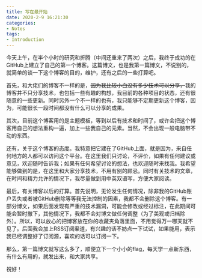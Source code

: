 ```yaml
---
title: 写在最开始
date: 2020-2-9 16:21:30
categories:
- Notes
tags:
- Introduction
---
```


今天上午，在半个小时的研究和折腾（中间还重来了两次）之后，我终于成功的在GitHub上建立了自己的第一个博客。这篇博文，也是我第一篇博文，不说别的，就简单的谈一下这个博客的目的，维护，还有之后的一些打算吧。

首先，和大佬们的博客不一样的是，~~因为我比较小白没有多少技术可以分享，~~我的博客并不只分享技术，也包括一些有趣的构想，我目前的各种项目的状态，还有很随意的一些更新。同时另外一个不一样的也有，我只能够不定期更新这个博客，因为，可能很长一段时间都没有什么可以分享的成果。

其次，目前这个博客用的是主题模板，等到以后有技术和时间了，或许会把这个博客用自己的想法重构一遍，加上一些我自己的元素。当然，不会出现一般电脑带不动的东西。

还有，关于这个博客的态度。我特意把它建在了GitHub上面，就是因为，来自任何地方的人都可以访问这个平台。在这里我们只讨论，不评价，如果有任何建议或意见，欢迎随时告诉我；如果有任何希望讨论的想法，也欢迎随时来找我。我希望能够做到的是，在这里和大家分享技术，不用有别的顾忌。同时有关技术的文章，在时间和精力允许的情况下，我尽量做到用中英双语写，方便大家阅读。

最后，有关博客以后的打算。首先说明，无论发生任何情况，除非我的GitHub账户丢失或者被GitHub删除等等我无法控制的因素，我都不会删除这个博客。有一部分博文，如果后面发现有严重的技术漏洞，可能会修改或经过标注，在此期间可能会暂时撤下，其他情况下，我都不会对博文做任何调整（为了美观或归档除外）。所以，可以放心的把博客放在你的收藏夹角落里面，不用觉得万一哪天就不见了。后面我会加上RSS订阅渠道，有兴趣的话不妨点一下试试，如果能用，表示我已经调整好了订阅源，喜欢的话可以订阅一下。

那么，第一篇博文就写这么多了，顺便立下一个小小的flag，每天学一点新东西，有什么有用的，就发出来，和大家共享。

祝好！
